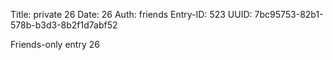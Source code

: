Title: private 26
Date: 26
Auth: friends
Entry-ID: 523
UUID: 7bc95753-82b1-578b-b3d3-8b2f1d7abf52

Friends-only entry 26
